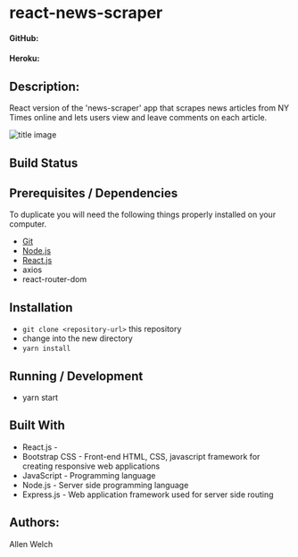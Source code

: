 # react-news-scraper

#### GitHub:  
#### Heroku: 

## Description:
React version of the 'news-scraper' app that scrapes news articles from NY Times online and lets users view and leave comments on each article.

![title image](/public/assets/images/#.png)

## Build Status
<!-- ![Wercker](https://img.shields.io/wercker/ci/wercker/docs.svg) -->

## Prerequisites / Dependencies
To duplicate you will need the following things properly installed on your computer.
* [Git](http://git-scm.com/)
* [Node.js](http://nodejs.org/)
* [React.js](https://reactjs.org/)
* axios 
* react-router-dom

## Installation
* `git clone <repository-url>` this repository
* change into the new directory
* `yarn install`

## Running / Development
* yarn start

## Built With
- React.js - 
- Bootstrap CSS - Front-end HTML, CSS, javascript framework for creating responsive web applications
- JavaScript - Programming language
- Node.js - Server side programming language
- Express.js - Web application framework used for server side routing


## Authors:  
Allen Welch